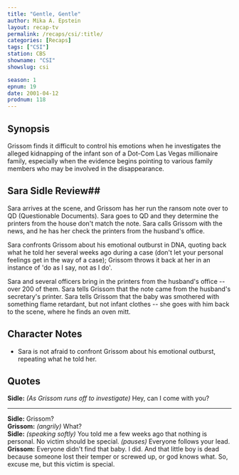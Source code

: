 ```yaml
---
title: "Gentle, Gentle"
author: Mika A. Epstein
layout: recap-tv
permalink: /recaps/csi/:title/
categories: [Recaps]
tags: ["CSI"]
station: CBS
showname: "CSI"
showslug: csi

season: 1
epnum: 19
date: 2001-04-12
prodnum: 118  
---
```


## Synopsis

Grissom finds it difficult to control his emotions when he investigates the alleged kidnapping of the infant son of a Dot-Com Las Vegas millionaire family, especially when the evidence begins pointing to various family members who may be involved in the disappearance.

## Sara Sidle Review## 

Sara arrives at the scene, and Grissom has her run the ransom note over to QD (Questionable Documents). Sara goes to QD and they determine the printers from the house don't match the note. Sara calls Grissom with the news, and he has her check the printers from the husband's office.

Sara confronts Grissom about his emotional outburst in DNA, quoting back what he told her several weeks ago during a case (don't let your personal feelings get in the way of a case); Grissom throws it back at her in an instance of 'do as I say, not as I do'.

Sara and several officers bring in the printers from the husband's office -- over 200 of them. Sara tells Grissom that the note came from the husband's secretary's printer. Sara tells Grissom that the baby was smothered with something flame retardant, but not infant clothes -- she goes with him back to the scene, where he finds an oven mitt.

## Character Notes

* Sara is not afraid to confront Grissom about his emotional outburst, repeating what he told her.

## Quotes

**Sidle:** _(As Grissom runs off to investigate)_ Hey, can I come with you?  

- - -

**Sidle:** Grissom?  
**Grissom:** _(angrily)_ What?  
**Sidle:** _(speaking softly)_ You told me a few weeks ago that nothing is personal. No victim should be special. _(pauses)_ Everyone follows your lead.  
**Grissom:** Everyone didn't find that baby. I did. And that little boy is dead because someone lost their temper or screwed up, or god knows what. So, excuse me, but this victim is special.

